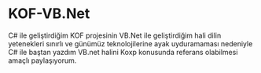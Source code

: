 # KOF-VB.Net
C# ile geliştirdiğim KOF projesinin VB.Net ile geliştirdiğim hali dilin yetenekleri sınırlı ve günümüz teknolojilerine ayak uyduramaması nedeniyle C# ile baştan yazdım VB.net halini Koxp konusunda referans olabilmesi amaçlı paylaşıyorum.
